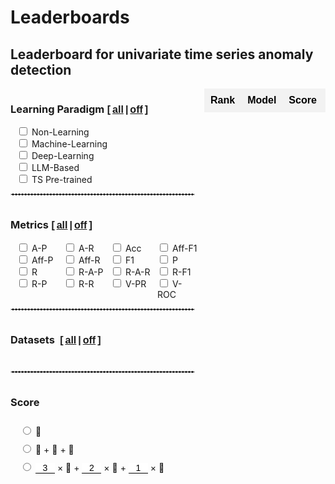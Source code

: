 # Leaderboards

<style>
  /* 基本表格样式 */
  table.my-table2 {
    width: 100%;
    border-collapse: collapse;
    font-family: Arial, sans-serif;
    border: none; /* 去除表格边框 */
    padding: 0;
    margin: 0;
  }

  /* 表头样式 */
  table.my-table2 th {
    background-color: #f2f2f2; /* 表头背景色（奇数行浅灰色） */
    color: black; /* 表头文字颜色 */
    font-weight: bold; /* 表头字体加粗 */
    padding: 10px; /* 调整表头内边距 */
    text-align: center; /* 居中对齐 */
    white-space: nowrap; /* 防止文本换行 */
    border: none;
  }

  /* 偶数行背景色 */
  table.my-table2 tr:nth-child(odd) {
    background-color: #ffffff; /* 偶数行背景色（白色） */
  }

  /* 奇数行背景色 */
  table.my-table2 tr:nth-child(even) {
    background-color: #f2f2f2; /* 奇数行背景色（浅灰色） */
  }

  /* 单元格样式 */
  table.my-table2 td {
    padding: 8px; /* 调整单元格内边距 */
    text-align: center; /* 居中对齐 */
    border: none; /* 去除单元格边框 */
    vertical-align: middle;
    /* white-space: nowrap; 防止文本换行 */
    /* overflow: hidden; 隐藏溢出内容
    text-overflow: ellipsis; 溢出内容显示省略号 */
    /* max-width: 200px; 设置单元格最大宽度
    position: relative; 设置相对定位以显示悬停内容 */
  }

  /* 第4列单独样式 */
  table.my-table2 tr td:nth-child(4) {
    /* max-width: 150px; 设置第4列单元格最大宽度 */
  }

  /* 第2列单独样式 */
  table.my-table2 tr td:nth-child(2) {
    /* max-width: 80px; 设置第2列单元格最大宽度 */
  }

  /* 第7列单独样式 */
  table.my-table2 tr td:nth-child(7) {
    /* max-width: 100px; 设置第7列单元格最大宽度 */
  }
  .table-container {
    width: 100%; /* Adjust width as needed */
    max-width: 100%; /* Ensure it doesn't exceed the container width */
    /* Adjust height as needed */
    overflow-x: auto; /* Enable horizontal scroll */
    overflow-y: hidden; /* Enable vertical scroll */
    padding-left: 0px;
  }
  .table-container {
    width: 80%; /* Adjust width as needed */
    /* max-width: 100%; Ensure it doesn't exceed the container width */
    /* Adjust height as needed */
    overflow-x: auto; /* Enable horizontal scroll */
    margin: auto;
    overflow-y: hidden; /* Enable vertical scroll */
    display: flex;
    justify-content: LEFT;
  }
  select {
    background-color: #f2f2f2; /* 表头背景色（奇数行浅灰色） */
    color: black; /* 表头文字颜色 */
    font-weight: bold; /* 表头字体加粗 */
    text-align: center; /* 居中对齐 */
    white-space: nowrap; /* 防止文本换行 */
    border: none;
    margin: auto;
  }
  select:focus {
    border: none; /* 确保选中时没有边框 */
    outline: none; /* 确保选中时没有黑框 */
  }
  option {
    padding: 5px, 0;
  }
  .checkbox-item {
    margin-left: 10px;
  }

  .main-container {
    display: flex;
    align-items: stretch; /* Stretch items to the same height */
    height: 100%;
  }
  .checkbox-container1 {
    display: grid;
    grid-template-columns: 1fr; /* 分为两列 */
    gap: 10px;
    padding-right: 20px; /* Add some space between checkboxes and table */
    overflow-y: auto; /* Enable vertical scroll if needed */
  }
  .checkbox-container {
    display: grid;
    grid-template-columns: 0.6fr 0.7fr; /* 分为两列 */
    padding-right: 10px; /* Add some space between checkboxes and table */
    overflow-y: auto; /* Enable vertical scroll if needed */
  }
  .category h3 {
    display: flex;
    align-items: center;
    white-space: nowrap; /* Prevent text from wrapping */
  }

  .category {
    margin-bottom: 10px;
  }
  .checkbox-wrapper {
    display: flex;
    flex-direction: column;
    justify-content: flex-start;
    height: 100%;
    width: fit-content;
  }
  .article-entry h3 {
    margin: 0;
    margin-right: 6px;
  }
  .all-checkbox {
    display: flex;
    align-items: center;
    margin-bottom: 10px; /* 在 "All" 复选框和其他复选框之间添加一些间距 */
  }
  .checkbox-wrapper-metrics{
    display: grid;
    grid-template-columns: 1fr 1fr 1fr 1fr; /* 设置为两列 */
    gap: 0;
    width: 300px; /* 根据需要调整宽度 */
  }
  .checkbox-wrapper1 {
    display: grid;
    grid-template-columns: 1fr;
    width: 250px;
  }

  .checkbox-wrapper2 {
    display: grid;
    grid-template-columns: 1.5fr 1.5fr 1.5fr 1.5fr;
    width: 260px;
  }
  .checkbox-wrapper3 {
    display: grid;
    grid-template-columns: 1;
    width: 100%;
  }
  .checkbox-wrapper3 .checkbox-item {
    margin-left: 15px;
    margin-top: 10px;
  }
  .category h3 {
    display: flex;
    align-items: baseline;
  }
  input[type='number'] {
    border: none; /* 去掉边框 */
    border-bottom: 1px solid #000; /* 底部添加一条横线 */
    outline: none;
    padding: 0px;
    /* padding-right: 0px;  */

    width: 31px;
    font-size: 14px;
    /* text-align:right; */
    text-align: center;
  }
  input::-webkit-outer-spin-button,
  input::-webkit-inner-spin-button {
    -webkit-appearance: none;
  }
  input[type='number'] {
    -moz-appearance: textfield;
  }

  .sticky-col {
    background-color: white;
    position: sticky;
    left: 0; /* 固定在左侧 */
    z-index: 1; /* 设定堆叠顺序 */
    /* box-shadow: rgba(0, 0, 0, 0.4) -2px 0px 3px -1px; */
  }
  /* 确保交叉单元格的堆叠顺序 */
  .sticky-col-header {
    z-index: 3;
  }
  .sticky-th {
    position: sticky;
    top: 0; /* 固定在顶部 */
    z-index: 2; /* 设定堆叠顺序 */
  }
  .double-underline {
    position: relative;
    display: inline-block;
    /* font: inherit; 继承父元素的字体样式 */
  }
  .double-underline::after,
  .double-underline::before {
    content: '';
    position: absolute;
    left: 0;
    right: 0;
    height: 1px; /* 下划线的厚度 */
    background-color: black; /* 下划线的颜色 */
  }
  .double-underline::before {
    bottom: 3px; /* 第一条下划线的位置 */
  }
  .double-underline::after {
    bottom: 0px; /* 第二条下划线的位置 */
  }
  .sticky-col2 {
    position: sticky;
    left: 36px; /* 根据第一列的宽度设置 */
    z-index: 1;
    background-color: #fff;
  }
  .sticky-col2::after {
    content: '';
    position: absolute;
    top: 0;
    right: 0px; /* 调整阴影位置 */
    width: 5px;
    height: 105%;
    box-shadow: 2px 0 3px -2px rgba(0, 0, 0, 0.4); /* 右侧阴影 */
  }
</style>

## Leaderboard for univariate time series anomaly detection

<div class="main-container" id="main-container-uni">
  <div class="checkbox-wrapper">
    <div class="checkbox-container" id="dataset-container-mul-type-uni">
      <div class="category" style="margin-bottom: 0px; width: 300px">
        <h3>
          Learning Paradigm
          <b style="font: 16px 'Microsoft YaHei', Verdana, sans-serif; font-weight: bold"
            > [<a
              href="javascript:void(0);"
              onclick="toggleCategory('Type','uni', true)"
              style="padding: 0 3px"
              >all</a
            >|<a
              href="javascript:void(0);"
              onclick="toggleCategory('Type','uni', false)"
              style="padding: 0 3px"
              >off</a
            >]</b
          >
        </h3>
        <div class="checkbox-wrapper1">
          <div class="checkbox-item">
            <input
              type="checkbox"
              id="Type-uni/Non-Learning-Model"
              onchange="handleChildCheckboxChange(event)"
              class="checkbox-Type-uni"
            />
            <label for="Type-uni/Non-Learning-Model">Non-Learning</label>
          </div>
          <div class="checkbox-item">
            <input
              type="checkbox"
              id="Type-uni/Machine-Learning-Model"
              onchange="handleChildCheckboxChange(event)"
              class="checkbox-Type-uni"
            />
            <label for="Type-uni/Machine-Learning-Model">Machine-Learning</label>
          </div>
          <div class="checkbox-item">
            <input
              type="checkbox"
              id="Type-uni/Deep-Learning-Model"
              onchange="handleChildCheckboxChange(event)"
              class="checkbox-Type-uni"
            />
            <label for="Type-uni/Deep-Learning-Model">Deep-Learning</label>
          </div>
          <div class="checkbox-item">
            <input
              type="checkbox"
              id="Type-uni/LLM-Based-Model"
              onchange="handleChildCheckboxChange(event)"
              class="checkbox-Type-uni"
            />
            <label for="Type-uni/LLM-Based-Model">LLM-Based</label>
          </div>
          <div class="checkbox-item">
            <input
              type="checkbox"
              id="Type-uni/Pre-trained-Model"
              onchange="handleChildCheckboxChange(event)"
              class="checkbox-Type-uni"
            />
            <label for="Type-uni/Pre-trained-Model">TS Pre-trained</label>
          </div>
        </div>
      </div>
    </div>
    <div style="width: 95%">
      <hr style="border: 1px dashed #ddd" />
    </div>
    <div class="checkbox-container" id="dataset-container-mul-up-uni">
      <div class="category" style="margin-bottom: 0px">
        <h3>
          <input
            type="checkbox"
            id="select-all-Metrics-uni"
            style="display: none"
            onchange="toggleCategory('Metrics','uni', this.checked)"
          />
          Metrics
          <b style="font: 16px 'Microsoft YaHei', Verdana, sans-serif; font-weight: bold"
            > [<a
              href="javascript:void(0);"
              onclick="toggleCategory('Metrics','uni', true)"
              style="padding: 0 3px"
              >all</a
            >|<a
              href="javascript:void(0);"
              onclick="toggleCategory('Metrics','uni', false)"
              style="padding: 0 3px"
              >off</a
            >]</b
          >
        </h3>
        <div class="checkbox-wrapper-metrics">
          <div class="checkbox-item">
            <input
              type="checkbox"
              id="Metrics-uni/A-P"
              onchange="handleChildCheckboxChange(event)"
              class="checkbox-Metrics-uni"
            />
            <label for="Metrics-uni/A-P">A-P</label>
          </div>
          <div class="checkbox-item">
            <input
              type="checkbox"
              id="Metrics-uni/A-R"
              onchange="handleChildCheckboxChange(event)"
              class="checkbox-Metrics-uni"
            />
            <label for="Metrics-uni/A-R">A-R</label>
          </div>
          <div class="checkbox-item">
            <input
              type="checkbox"
              id="Metrics-uni/Acc"
              onchange="handleChildCheckboxChange(event)"
              class="checkbox-Metrics-uni"
            />
            <label for="Metrics-uni/Acc">Acc</label>
          </div>
          <div class="checkbox-item">
            <input
              type="checkbox"
              id="Metrics-uni/Aff-F1"
              onchange="handleChildCheckboxChange(event)"
              class="checkbox-Metrics-uni"
            />
            <label for="Metrics-uni/Aff-F1">Aff-F1</label>
          </div>
          <div class="checkbox-item">
            <input
              type="checkbox"
              id="Metrics-uni/Aff-P"
              onchange="handleChildCheckboxChange(event)"
              class="checkbox-Metrics-uni"
            />
            <label for="Metrics-uni/Aff-P">Aff-P</label>
          </div>
          <div class="checkbox-item">
            <input
              type="checkbox"
              id="Metrics-uni/Aff-R"
              onchange="handleChildCheckboxChange(event)"
              class="checkbox-Metrics-uni"
            />
            <label for="Metrics-uni/Aff-R">Aff-R</label>
          </div>
          <div class="checkbox-item">
            <input
              type="checkbox"
              id="Metrics-uni/F1"
              onchange="handleChildCheckboxChange(event)"
              class="checkbox-Metrics-uni"
            />
            <label for="Metrics-uni/F1">F1</label>
          </div>
          <div class="checkbox-item">
            <input
              type="checkbox"
              id="Metrics-uni/P"
              onchange="handleChildCheckboxChange(event)"
              class="checkbox-Metrics-uni"
            />
            <label for="Metrics-uni/P">P</label>
          </div>
          <div class="checkbox-item">
            <input
              type="checkbox"
              id="Metrics-uni/R"
              onchange="handleChildCheckboxChange(event)"
              class="checkbox-Metrics-uni"
            />
            <label for="Metrics-uni/R">R</label>
          </div>
          <div class="checkbox-item">
            <input
              type="checkbox"
              id="Metrics-uni/R-A-P"
              onchange="handleChildCheckboxChange(event)"
              class="checkbox-Metrics-uni"
            />
            <label for="Metrics-uni/R-A-P">R-A-P</label>
          </div>
          <div class="checkbox-item">
            <input
              type="checkbox"
              id="Metrics-uni/R-A-R"
              onchange="handleChildCheckboxChange(event)"
              class="checkbox-Metrics-uni"
            />
            <label for="Metrics-uni/R-A-R">R-A-R</label>
          </div>
          <div class="checkbox-item">
            <input
              type="checkbox"
              id="Metrics-uni/R-F1"
              onchange="handleChildCheckboxChange(event)"
              class="checkbox-Metrics-uni"
            />
            <label for="Metrics-uni/R-F1">R-F1</label>
          </div>
          <div class="checkbox-item">
            <input
              type="checkbox"
              id="Metrics-uni/R-P"
              onchange="handleChildCheckboxChange(event)"
              class="checkbox-Metrics-uni"
            />
            <label for="Metrics-uni/R-P">R-P</label>
          </div>
          <div class="checkbox-item">
            <input
              type="checkbox"
              id="Metrics-uni/R-R"
              onchange="handleChildCheckboxChange(event)"
              class="checkbox-Metrics-uni"
            />
            <label for="Metrics-uni/R-R">R-R</label>
          </div>
          <div class="checkbox-item">
            <input
              type="checkbox"
              id="Metrics-uni/V-PR"
              onchange="handleChildCheckboxChange(event)"
              class="checkbox-Metrics-uni"
            />
            <label for="Metrics-uni/V-PR">V-PR</label>
          </div>
          <div class="checkbox-item">
            <input
              type="checkbox"
              id="Metrics-uni/V-ROC"
              onchange="handleChildCheckboxChange(event)"
              class="checkbox-Metrics-uni"
            />
            <label for="Metrics-uni/V-ROC">V-ROC</label>
          </div>
        </div>
      </div>
    </div>
    <div style="width: 95%">
      <hr style="border: 1px dashed #ddd" />
    </div>
    <div id='all-uni'>
      <div class='checkbox-container'>
        <div class="all-checkbox">
          <!-- <input type="checkbox" id="select-all" onclick="toggleSelectAll(this.checked,'uni')" style="display:none"> -->
          <label for="select-all">
            <h3 style="white-space:nowrap">Datasets
              <b style="font: 16px 'Microsoft YaHei', Verdana, sans-serif; font-weight:bold"> [<a href="javascript:void(0);" onclick="toggleSelectAll(true,'uni')" style="padding:0 3px">all</a>|<a href="javascript:void(0);" onclick="toggleSelectAll(false,'uni')" style="padding:0 3px">off</a>]</b>
            </h3>
          </label>
        </div>
      </div>
      <div class="checkbox-container" id="dataset-container-uni"></div>
    </div>
    <!-- <div id="all-uni">
      <div class="checkbox-container">
        <div class="all-checkbox">
          <label for="select-all">
            <h3 style="white-space: nowrap">
              Datasets
              <b style="font: 16px 'Microsoft YaHei', Verdana, sans-serif; font-weight: bold"
                > [<a
                  href="javascript:void(0);"
                  onclick="toggleSelectAll(true,'uni')"
                  style="padding: 0 3px"
                  >all</a
                >|<a
                  href="javascript:void(0);"
                  onclick="toggleSelectAll(false,'uni')"
                  style="padding: 0 3px"
                  >off</a
                >]</b
              >
            </h3>
          </label>
        </div>
      </div>
      <div class="checkbox-container" id="dataset-container-uni">
        <div class="category">
          <h3>
            <input type="checkbox" id="select-all-Anomaly_Types" />
            Anomaly Types
          </h3>
          <div>
            <div class="checkbox-item">
              <input
                type="checkbox"
                id="Datasets-uni/Global"
                onchange="handleChildCheckboxChange(event)"
                class="checkbox-Datasets-uni"
              />
              <label for="Datasets-uni/Global">Global</label>
            </div>
            <div class="checkbox-item">
              <input
                type="checkbox"
                id="Datasets-uni/Contextual"
                onchange="handleChildCheckboxChange(event)"
                class="checkbox-Datasets-uni"
              />
              <label for="Datasets-uni/Contextual">Contextual</label>
            </div>
            <div class="checkbox-item">
              <input
                type="checkbox"
                id="Datasets-uni/Shapelet"
                onchange="handleChildCheckboxChange(event)"
                class="checkbox-Datasets-uni"
              />
              <label for="Datasets-uni/Shapelet">Shapelet</label>
            </div>
            <div class="checkbox-item">
              <input
                type="checkbox"
                id="Datasets-uni/Seasonal"
                onchange="handleChildCheckboxChange(event)"
                class="checkbox-Datasets-uni"
              />
              <label for="Datasets-uni/Seasonal">Seasonal</label>
            </div>
            <div class="checkbox-item">
              <input
                type="checkbox"
                id="Datasets-uni/Trend"
                onchange="handleChildCheckboxChange(event)"
                class="checkbox-Datasets-uni"
              />
              <label for="Datasets-uni/Trend">Trend</label>
            </div>
            <div class="checkbox-item">
              <input
                type="checkbox"
                id="Datasets-uni/Mix"
                onchange="handleChildCheckboxChange(event)"
                class="checkbox-Datasets-uni"
              />
              <label for="Datasets-uni/Mix">Mix</label>
            </div>
          </div>
        </div>
      </div>
    </div> -->
    <div style="width: 95%">
      <hr style="border: 1px dashed #ddd" />
    </div>
    <div class="checkbox-container1" id="dataset-container-mul-down1">
      <div class="category" style="margin-bottom: 0px">
        <h3>
          <input
            type="checkbox"
            id="select-all-Score-uni"
            style="display: none"
            onchange="toggleCategory('Score','uni', this.checked)"
          />
          Score
        </h3>
        <div class="checkbox-wrapper3">
          <div class="checkbox-item">
            <input
              type="radio"
              id="Score-uni/1"
              value="Score/1"
              onchange="handleChildCheckboxChange(event)"
              class="checkbox-Score-uni"
            />
            <label for="Score/1">🥇</label>
          </div>
          <div class="checkbox-item">
            <input
              type="radio"
              id="Score-uni/2"
              value="Score/2"
              onchange="handleChildCheckboxChange(event)"
              class="checkbox-Score-uni"
            />
            <label for="Score/2">🥇 + 🥈 + 🥉</label>
          </div>
          <div class="checkbox-item" style="flex-wrap: nowrap">
            <input
              type="radio"
              id="Score-uni/3"
              value="Score/3"
              onchange="handleChildCheckboxChange(event)"
              class="checkbox-Score-uni"
            />
            <label for="Score/3">
              <input
                type="number"
                id="score-uni/3/1"
                name="score/3/1"
                value="3"
                oninput="validateInput(this)"
              />
              × 🥇 +
              <input
                type="number"
                id="score-uni/3/2"
                name="score/3/2"
                value="2"
                oninput="validateInput(this)"
              />
              × 🥈 +
              <input
                type="number"
                id="score-uni/3/3"
                name="score/3/3"
                value="1"
                oninput="validateInput(this)"
              />
              × 🥉</label
            >
          </div>
        </div>
      </div>
      <div style="height:5px"></div>
    </div>
  </div>
  <div style="width: 100%; margin-top: 0" class="table-container" id="table-container-mul">
    <table id="uni" class="my-table2">
      <thead>
        <tr>
          <th>Rank</th>
          <th>Model</th>
          <th>Score</th>
          <th>🥇</th>
          <th>🥈</th>
          <th>🥉</th>
          <th>Paper</th>
          <th>Publication</th>
          <th>Year</th>
        </tr>
      </thead>
      <tbody></tbody>
    </table>
  </div>
</div>

### Rules:

- For each anomaly detection algorithm, we count the number of times that the algorithm receives the gold, silver, and bronze medals, i.e., having the lowest, 2nd lowest, and 3rd lowest errors, shown as 🥇, 🥈, and 🥉, respectively.
- We provide three different types of scores for ranking the anomaly detection algorithms. First, the scores equal to the numbers of gold medals. Second, the scores are the sum of the numbers of gold, silver, and bronze medals. Third, the scores are the weighted sum of the gold, silver, and bronze medals, where the weights can be customized. The larger the score, the higher the ranking.

<style>
.sticky-col{
            position: sticky;
            left: 0; /* 固定在左侧 */
            z-index: 1; /* 设定堆叠顺序 */
        }
/* 确保交叉单元格的堆叠顺序 */
.sticky-col-header {
    z-index: 3;
}
.sticky-th {
            position: sticky;
            top: 0; /* 固定在顶部 */
            z-index: 2; /* 设定堆叠顺序 */
            box-shadow: rgba(0, 0, 0, 0.4) 0px 2px 3px -2px;
        }
.double-underline {
            position: relative;
            display: inline-block;
            /* font: inherit; 继承父元素的字体样式 */
        }
        .double-underline::after,
        .double-underline::before {
            content: '';
            position: absolute;
            left: 0;
            right: 0;
            height: 1px; /* 下划线的厚度 */
            background-color: black; /* 下划线的颜色 */
        }
        .double-underline::before {
            bottom: 3px; /* 第一条下划线的位置 */
        }
        .double-underline::after {
            bottom: 0px; /* 第二条下划线的位置 */
        }
</style>

<script src="https://cdnjs.cloudflare.com/ajax/libs/PapaParse/5.3.0/papaparse.min.js"></script>
<script src='./modelMetricsDashboard.js'></script>

<script>
  loadDataAndInitializeSettings(['uni'])
</script>
